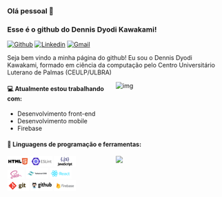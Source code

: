 ### Olá pessoal 👋 
### Esse é o github do Dennis Dyodi Kawakami!

[![Github](https://img.shields.io/badge/-Github-000?style=flat&logo=Github&logoColor=white)](https://github.com/dennisdk94)
[![Linkedin](https://img.shields.io/badge/-LinkedIn-blue?style=flat&logo=Linkedin&logoColor=white)](https://www.linkedin.com/in/dennis-kawakami/)
[![Gmail](https://img.shields.io/badge/-Gmail-c14438?style=flat&logo=Gmail&logoColor=white)](mailto:denniskawakamai@gmail.com)

Seja bem vindo a minha página do github! Eu sou o Dennis Dyodi Kawakami, formado em ciência da computação pelo Centro Universitário Luterano de Palmas (CEULP/ULBRA)

<img align="right" alt="img" src="https://media.giphy.com/media/ZVik7pBtu9dNS/giphy.gif" width="50%" height="auto" />


#### 💻 Atualmente estou trabalhando com: 
- Desenvolvimento front-end 
- Desenvolvimento mobile 
- Firebase


#### 🚀 Linguagens de programação e ferramentas: 
<p>
	<img width="50%" align="right" src="https://github-readme-stats.vercel.app/api?username=dennisdk94&show_icons=true&hide_border=true" />

<code><img width="10%" src="https://github.com/dennisdk94/dennisdk94/blob/main/w3_html5-ar21.svg"></code>
<code><img width="10%" src="https://github.com/dennisdk94/dennisdk94/blob/main/eslint-ar21.svg"></code>
<code><img width="10%" src="https://github.com/dennisdk94/dennisdk94/blob/main/javascript-ar21.svg"></code>
<br />
<code><img width="8%" src="https://github.com/dennisdk94/dennisdk94/blob/main/sass-lang-ar21.svg"></code>
<code><img width="10%" src="https://github.com/dennisdk94/dennisdk94/blob/main/tailwindcss-ar21.svg"></code>
<code><img width="10%" src="https://github.com/dennisdk94/dennisdk94/blob/main/reactjs-ar21.svg"></code>
<br />
<code><img width="10%" src="https://github.com/dennisdk94/dennisdk94/blob/main/git-scm-ar21.svg"></code>
<code><img width="10%" src="https://github.com/dennisdk94/dennisdk94/blob/main/github-ar21.svg"></code>
<code><img width="10%" src="https://github.com/dennisdk94/dennisdk94/blob/main/firebase-ar21.svg"></code>
<br />

</p>
